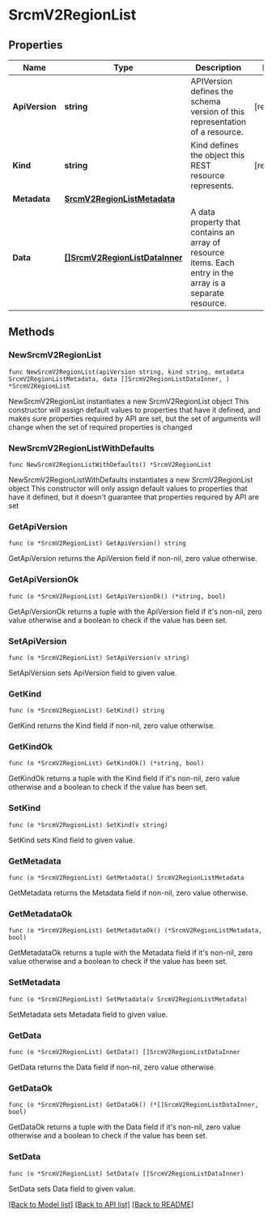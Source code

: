 # SrcmV2RegionList

## Properties

Name | Type | Description | Notes
------------ | ------------- | ------------- | -------------
**ApiVersion** | **string** | APIVersion defines the schema version of this representation of a resource. | [readonly] 
**Kind** | **string** | Kind defines the object this REST resource represents. | [readonly] 
**Metadata** | [**SrcmV2RegionListMetadata**](SrcmV2RegionListMetadata.md) |  | 
**Data** | [**[]SrcmV2RegionListDataInner**](SrcmV2RegionListDataInner.md) | A data property that contains an array of resource items. Each entry in the array is a separate resource. | 

## Methods

### NewSrcmV2RegionList

`func NewSrcmV2RegionList(apiVersion string, kind string, metadata SrcmV2RegionListMetadata, data []SrcmV2RegionListDataInner, ) *SrcmV2RegionList`

NewSrcmV2RegionList instantiates a new SrcmV2RegionList object
This constructor will assign default values to properties that have it defined,
and makes sure properties required by API are set, but the set of arguments
will change when the set of required properties is changed

### NewSrcmV2RegionListWithDefaults

`func NewSrcmV2RegionListWithDefaults() *SrcmV2RegionList`

NewSrcmV2RegionListWithDefaults instantiates a new SrcmV2RegionList object
This constructor will only assign default values to properties that have it defined,
but it doesn't guarantee that properties required by API are set

### GetApiVersion

`func (o *SrcmV2RegionList) GetApiVersion() string`

GetApiVersion returns the ApiVersion field if non-nil, zero value otherwise.

### GetApiVersionOk

`func (o *SrcmV2RegionList) GetApiVersionOk() (*string, bool)`

GetApiVersionOk returns a tuple with the ApiVersion field if it's non-nil, zero value otherwise
and a boolean to check if the value has been set.

### SetApiVersion

`func (o *SrcmV2RegionList) SetApiVersion(v string)`

SetApiVersion sets ApiVersion field to given value.


### GetKind

`func (o *SrcmV2RegionList) GetKind() string`

GetKind returns the Kind field if non-nil, zero value otherwise.

### GetKindOk

`func (o *SrcmV2RegionList) GetKindOk() (*string, bool)`

GetKindOk returns a tuple with the Kind field if it's non-nil, zero value otherwise
and a boolean to check if the value has been set.

### SetKind

`func (o *SrcmV2RegionList) SetKind(v string)`

SetKind sets Kind field to given value.


### GetMetadata

`func (o *SrcmV2RegionList) GetMetadata() SrcmV2RegionListMetadata`

GetMetadata returns the Metadata field if non-nil, zero value otherwise.

### GetMetadataOk

`func (o *SrcmV2RegionList) GetMetadataOk() (*SrcmV2RegionListMetadata, bool)`

GetMetadataOk returns a tuple with the Metadata field if it's non-nil, zero value otherwise
and a boolean to check if the value has been set.

### SetMetadata

`func (o *SrcmV2RegionList) SetMetadata(v SrcmV2RegionListMetadata)`

SetMetadata sets Metadata field to given value.


### GetData

`func (o *SrcmV2RegionList) GetData() []SrcmV2RegionListDataInner`

GetData returns the Data field if non-nil, zero value otherwise.

### GetDataOk

`func (o *SrcmV2RegionList) GetDataOk() (*[]SrcmV2RegionListDataInner, bool)`

GetDataOk returns a tuple with the Data field if it's non-nil, zero value otherwise
and a boolean to check if the value has been set.

### SetData

`func (o *SrcmV2RegionList) SetData(v []SrcmV2RegionListDataInner)`

SetData sets Data field to given value.



[[Back to Model list]](../README.md#documentation-for-models) [[Back to API list]](../README.md#documentation-for-api-endpoints) [[Back to README]](../README.md)


